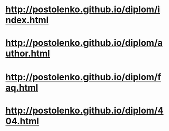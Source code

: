 # http://postolenko.github.io/diplom/index.html
# http://postolenko.github.io/diplom/author.html
# http://postolenko.github.io/diplom/faq.html
# http://postolenko.github.io/diplom/404.html